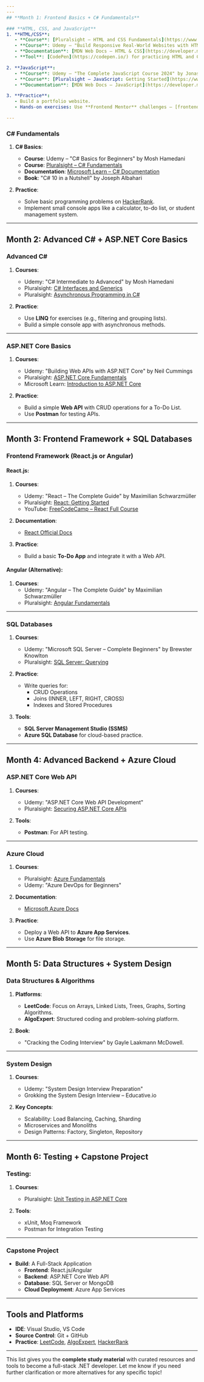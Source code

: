 ```yaml
---
---
## **Month 1: Frontend Basics + C# Fundamentals**

### **HTML, CSS, and JavaScript**
1. **HTML/CSS**:
   - **Course**: [Pluralsight – HTML and CSS Fundamentals](https://www.pluralsight.com/courses/html-css-fundamentals)
   - **Course**: Udemy – "Build Responsive Real-World Websites with HTML & CSS" by Jonas Schmedtmann
   - **Documentation**: [MDN Web Docs – HTML & CSS](https://developer.mozilla.org/en-US/docs/Learn/HTML)
   - **Tool**: [CodePen](https://codepen.io/) for practicing HTML and CSS designs.

2. **JavaScript**:
   - **Course**: Udemy – "The Complete JavaScript Course 2024" by Jonas Schmedtmann  
   - **Course**: [Pluralsight – JavaScript: Getting Started](https://www.pluralsight.com/courses/javascript-getting-started)  
   - **Documentation**: [MDN Web Docs – JavaScript](https://developer.mozilla.org/en-US/docs/Web/JavaScript)

3. **Practice**:
   - Build a portfolio website.
   - Hands-on exercises: Use **Frontend Mentor** challenges – [frontendmentor.io](https://frontendmentor.io)

---
```


### **C# Fundamentals**  
1. **C# Basics**:
   - **Course**: Udemy – "C# Basics for Beginners" by Mosh Hamedani  
   - **Course**: [Pluralsight – C# Fundamentals](https://app.pluralsight.com/library/courses/c-sharp-10-fundamentals/table-of-contents)  
   - **Documentation**: [Microsoft Learn – C# Documentation](https://learn.microsoft.com/en-us/dotnet/csharp/)  
   - **Book**: "C# 10 in a Nutshell" by Joseph Albahari  

2. **Practice**:
   - Solve basic programming problems on [HackerRank](https://www.hackerrank.com/domains/tutorials/10-days-of-csharp).  
   - Implement small console apps like a calculator, to-do list, or student management system.

---

## **Month 2: Advanced C# + ASP.NET Core Basics**

### **Advanced C#**  
1. **Courses**:
   - Udemy: "C# Intermediate to Advanced" by Mosh Hamedani  
   - Pluralsight: [C# Interfaces and Generics](https://www.pluralsight.com/courses/csharp-generics-interfaces)  
   - Pluralsight: [Asynchronous Programming in C#](https://www.pluralsight.com/courses/async-csharp-advanced-techniques)

2. **Practice**:
   - Use **LINQ** for exercises (e.g., filtering and grouping lists).  
   - Build a simple console app with asynchronous methods.  

---

### **ASP.NET Core Basics**  
1. **Courses**:
   - Udemy: "Building Web APIs with ASP.NET Core" by Neil Cummings  
   - Pluralsight: [ASP.NET Core Fundamentals](https://www.pluralsight.com/courses/aspdotnet-core-fundamentals)  
   - Microsoft Learn: [Introduction to ASP.NET Core](https://learn.microsoft.com/en-us/training/modules/intro-to-aspnet-core/)

2. **Practice**:
   - Build a simple **Web API** with CRUD operations for a To-Do List.  
   - Use **Postman** for testing APIs.

---

## **Month 3: Frontend Framework + SQL Databases**

### **Frontend Framework (React.js or Angular)**

#### **React.js**:
1. **Courses**:
   - Udemy: "React – The Complete Guide" by Maximilian Schwarzmüller  
   - Pluralsight: [React: Getting Started](https://www.pluralsight.com/courses/react-getting-started)  
   - YouTube: [FreeCodeCamp – React Full Course](https://www.youtube.com/watch?v=bMknfKXIFA8)

2. **Documentation**:
   - [React Official Docs](https://react.dev/)

3. **Practice**:
   - Build a basic **To-Do App** and integrate it with a Web API.  

#### **Angular (Alternative)**:
1. **Courses**:
   - Udemy: "Angular – The Complete Guide" by Maximilian Schwarzmüller  
   - Pluralsight: [Angular Fundamentals](https://www.pluralsight.com/courses/angular-fundamentals)  

---

### **SQL Databases**
1. **Courses**:
   - Udemy: "Microsoft SQL Server – Complete Beginners" by Brewster Knowlton  
   - Pluralsight: [SQL Server: Querying](https://www.pluralsight.com/courses/querying-sql-server)  

2. **Practice**:
   - Write queries for:
     - CRUD Operations  
     - Joins (INNER, LEFT, RIGHT, CROSS)  
     - Indexes and Stored Procedures  

3. **Tools**:
   - **SQL Server Management Studio (SSMS)**  
   - **Azure SQL Database** for cloud-based practice.

---

## **Month 4: Advanced Backend + Azure Cloud**

### **ASP.NET Core Web API**  
1. **Courses**:
   - Udemy: "ASP.NET Core Web API Development"  
   - Pluralsight: [Securing ASP.NET Core APIs](https://www.pluralsight.com/courses/securing-aspdotnet-core-web-api)

2. **Tools**:
   - **Postman**: For API testing.

---

### **Azure Cloud**  
1. **Courses**:
   - Pluralsight: [Azure Fundamentals](https://www.pluralsight.com/courses/azure-fundamentals)  
   - Udemy: "Azure DevOps for Beginners"  

2. **Documentation**:
   - [Microsoft Azure Docs](https://docs.microsoft.com/en-us/azure/)

3. **Practice**:
   - Deploy a Web API to **Azure App Services**.  
   - Use **Azure Blob Storage** for file storage.

---

## **Month 5: Data Structures + System Design**

### **Data Structures & Algorithms**
1. **Platforms**:
   - **LeetCode**: Focus on Arrays, Linked Lists, Trees, Graphs, Sorting Algorithms.  
   - **AlgoExpert**: Structured coding and problem-solving platform.  

2. **Book**:
   - "Cracking the Coding Interview" by Gayle Laakmann McDowell.  

---

### **System Design**
1. **Courses**:
   - Udemy: "System Design Interview Preparation"  
   - Grokking the System Design Interview – Educative.io  

2. **Key Concepts**:
   - Scalability: Load Balancing, Caching, Sharding  
   - Microservices and Monoliths  
   - Design Patterns: Factory, Singleton, Repository  

---

## **Month 6: Testing + Capstone Project**

### **Testing**:
1. **Courses**:
   - Pluralsight: [Unit Testing in ASP.NET Core](https://www.pluralsight.com/courses/unit-testing-aspdotnet-core)  

2. **Tools**:
   - xUnit, Moq Framework  
   - Postman for Integration Testing  

---

### **Capstone Project**
- **Build**: A Full-Stack Application  
   - **Frontend**: React.js/Angular  
   - **Backend**: ASP.NET Core Web API  
   - **Database**: SQL Server or MongoDB  
   - **Cloud Deployment**: Azure App Services  

---

## **Tools and Platforms**
- **IDE**: Visual Studio, VS Code  
- **Source Control**: Git + GitHub  
- **Practice**: [LeetCode](https://leetcode.com/), [AlgoExpert](https://www.algoexpert.io/), [HackerRank](https://www.hackerrank.com/)

---

This list gives you the **complete study material** with curated resources and tools to become a full-stack .NET developer. Let me know if you need further clarification or more alternatives for any specific topic!